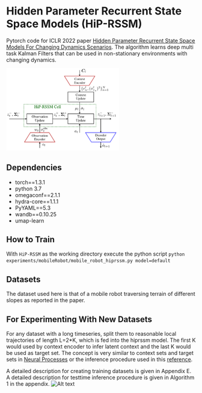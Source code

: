 # Hidden Parameter Recurrent State Space Models (HiP-RSSM)
Pytorch code for ICLR 2022 paper [Hidden Parameter Recurrent State Space Models For Changing Dynamics Scenarios](https://openreview.net/forum?id=ds8yZOUsea). The algorithm learns
deep multi task Kalman Filters that can be used in non-stationary environments with changing dynamics.

<img src="/Pics/img.png" alt="drawing" style="width:300px;"/>

Dependencies
--------------

* torch==1.3.1
* python 3.7
* omegaconf==2.1.1
* hydra-core==1.1.1
* PyYAML==5.3
* wandb==0.10.25
* umap-learn

How to Train
-------------

With ```HiP-RSSM``` as the working directory execute the python script
```python experiments/mobileRobot/mobile_robot_hiprssm.py model=default```


Datasets
------------
The dataset used here is that of a mobile robot traversing terrain of different slopes as reported in the paper. 

For Experimenting With New Datasets
-------------
For any dataset with a long timeseries, split them to reasonable local trajectories of length L=2*K, which is 
fed into the hiprssm model.
The first K would used by context encoder to infer latent context and the last K would be used as target set.
The concept is very similar to context sets and target sets in [Neural Processes](https://arxiv.org/abs/1807.01622) or the inference procedure used
in this [reference](/https://openreview.net/pdf?id=HyztsoC5Y7).

A detailed description for creating training datasets is given in Appendix E.
A detailed description for testtime inference procedure is given in Algorithm 1 in the appendix.
![Alt text](/Pics/img_1.png?raw=true "Test time inference")

